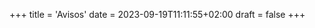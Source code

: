 +++
title = 'Avisos'
date = 2023-09-19T11:11:55+02:00
draft = false
+++
<!--Todos los avisos pueden contener un titulo y un ícono. 

{{% notice style="primary" title="There may be pirates" icon="skull-crossbones" %}}
It is all about the boxes.
{{% /notice %}}-->



<!--{{% notice style="primary" %}}
Un **aviso**
{{< /notice >}}

Consejos
{{% notice style="tip" %}}
Un **aviso**
{{% /notice %}}

Tipos de avisos

{{% notice style="warning" title="Camino Pedregoso" %}}
Un **aviso**
{{% /notice %}}


{{% notice style="warning" title=" " icon=" " %}}
Un **aviso** 
{{% /notice %}}

Por colores de marca

{{% notice style="primary" %}}
Un **aviso**
{{% /notice %}}


{{% notice style="stopwatch" %}}
Un **aviso**
{{% /notice %}}

Por colores

{{% notice style="blue" %}}
Un **aviso**
{{% /notice %}}
Por colores especiales

{{% notice default "Atención!" "skull-crossbones" %}}
Información
{{% /notice %}}

Por color, ícono o título personalizado

{{% notice color="fuchsia" title="**Hugo**" icon="fab fa-hackerrank" %}}
Victor? Is it you?
{{% /notice %}}-->
